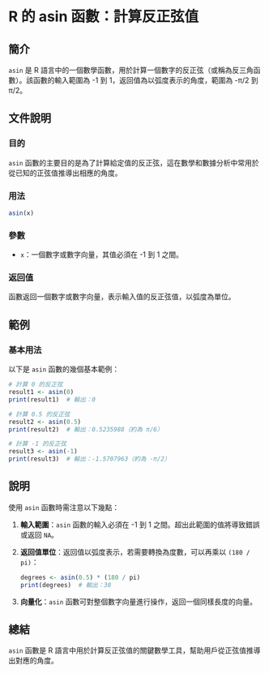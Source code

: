 <!--
Meta Description: # R 的 asin 函數：計算反正弦值 ## 簡介 `asin` 是 R 語言中的一個數學函數，用於計算一個數字的反正弦（或稱為反三角函數）。該函數的輸入範圍為 -1 到 1，返回值為以弧度表示的角度，範圍為 -π/2 到 π/2。 ## 文件說明 ### 目的 `asin` 函數的主要目的是為了...
Meta Keywords: asin, print, 的反正弦, result1, result2
-->

# R 的 asin 函數：計算反正弦值

## 簡介
`asin` 是 R 語言中的一個數學函數，用於計算一個數字的反正弦（或稱為反三角函數）。該函數的輸入範圍為 -1 到 1，返回值為以弧度表示的角度，範圍為 -π/2 到 π/2。

## 文件說明

### 目的
`asin` 函數的主要目的是為了計算給定值的反正弦，這在數學和數據分析中常用於從已知的正弦值推導出相應的角度。

### 用法
```R
asin(x)
```

### 參數
- `x`：一個數字或數字向量，其值必須在 -1 到 1 之間。

### 返回值
函數返回一個數字或數字向量，表示輸入值的反正弦值，以弧度為單位。

## 範例

### 基本用法
以下是 `asin` 函數的幾個基本範例：

```R
# 計算 0 的反正弦
result1 <- asin(0)
print(result1)  # 輸出：0

# 計算 0.5 的反正弦
result2 <- asin(0.5)
print(result2)  # 輸出：0.5235988（約為 π/6）

# 計算 -1 的反正弦
result3 <- asin(-1)
print(result3)  # 輸出：-1.5707963（約為 -π/2）
```

## 說明
使用 `asin` 函數時需注意以下幾點：

1. **輸入範圍**：`asin` 函數的輸入必須在 -1 到 1 之間。超出此範圍的值將導致錯誤或返回 `NA`。
   
2. **返回值單位**：返回值以弧度表示，若需要轉換為度數，可以再乘以 `(180 / pi)`：
   ```R
   degrees <- asin(0.5) * (180 / pi)
   print(degrees)  # 輸出：30
   ```

3. **向量化**：`asin` 函數可對整個數字向量進行操作，返回一個同樣長度的向量。

## 總結
`asin` 函數是 R 語言中用於計算反正弦值的關鍵數學工具，幫助用戶從正弦值推導出對應的角度。